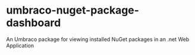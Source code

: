 # umbraco-nuget-package-dashboard
An Umbraco package for viewing installed NuGet packages in an .net Web Application
